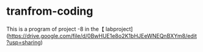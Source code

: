 tranfrom-coding
===============

This is a program of project -8 in the【 labproject](https://drive.google.com/file/d/0BwHUE1e8o2K1bHJEeWNEQnBXYm8/edit?usp=sharing)
